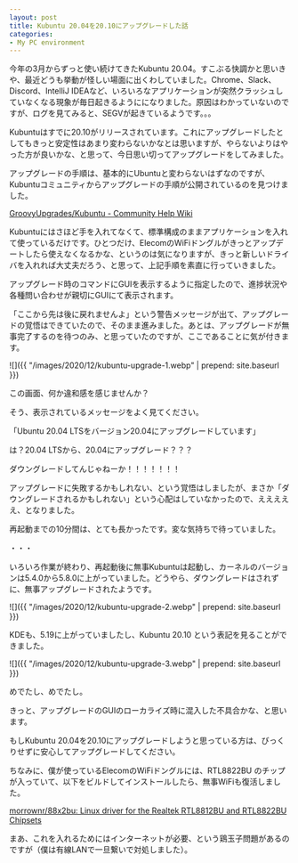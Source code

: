 ```yaml
---
layout: post
title: Kubuntu 20.04を20.10にアップグレードした話
categories:
- My PC environment
---
```


今年の3月からずっと使い続けてきたKubuntu 20.04。すこぶる快調かと思いきや、最近どうも挙動が怪しい場面に出くわしていました。Chrome、Slack、Discord、IntelliJ IDEAなど、いろいろなアプリケーションが突然クラッシュしていなくなる現象が毎日起きるようにになりました。原因はわかっていないのですが、ログを見てみると、SEGVが起きているようです。。。

Kubuntuはすでに20.10がリリースされています。これにアップグレードしたとしてもきっと安定性はあまり変わらないかなとは思いますが、やらないよりはやった方が良いかな、と思って、今日思い切ってアップグレードをしてみました。

アップグレードの手順は、基本的にUbuntuと変わらないはずなのですが、Kubuntuコミュニティからアップグレードの手順が公開されているのを見つけました。

[GroovyUpgrades/Kubuntu - Community Help Wiki](https://help.ubuntu.com/community/GroovyUpgrades/Kubuntu)

Kubuntuにはさほど手を入れてなくて、標準構成のままアプリケーションを入れて使っているだけです。ひとつだけ、ElecomのWiFiドングルがきっとアップデートしたら使えなくなるかな、というのは気になりますが、きっと新しいドライバを入れれば大丈夫だろう、と思って、上記手順を素直に行っていきました。

アップグレード時のコマンドにGUIを表示するように指定したので、進捗状況や各種問い合わせが親切にGUIにて表示されます。

「ここから先は後に戻れませんよ」という警告メッセージが出て、アップグレードの覚悟はできていたので、そのまま進みました。あとは、アップグレードが無事完了するのを待つのみ、と思っていたのですが、ここであることに気が付きます。


![]({{ "/images/2020/12/kubuntu-upgrade-1.webp" | prepend: site.baseurl }})


この画面、何か違和感を感じませんか？

そう、表示されているメッセージをよく見てください。

「Ubuntu 20.04 LTSをバージョン20.04にアップグレードしています」

は？20.04 LTSから、20.04にアップグレード？？？

ダウングレードしてんじゃねーか！！！！！！！

アップグレードに失敗するかもしれない、という覚悟はしましたが、まさか「ダウングレードされるかもしれない」という心配はしていなかったので、えええええ、となりました。

再起動までの10分間は、とても長かったです。変な気持ちで待っていました。

・・・

いろいろ作業が終わり、再起動後に無事Kubuntuは起動し、カーネルのバージョンは5.4.0から5.8.0に上がっていました。どうやら、ダウングレードはされずに、無事アップグレードされたようです。


![]({{ "/images/2020/12/kubuntu-upgrade-2.webp" | prepend: site.baseurl }})


KDEも、5.19に上がっていましたし、Kubuntu 20.10 という表記を見ることができました。


![]({{ "/images/2020/12/kubuntu-upgrade-3.webp" | prepend: site.baseurl }})


めでたし、めでたし。

きっと、アップグレードのGUIのローカライズ時に混入した不具合かな、と思います。

もしKubuntu 20.04を20.10にアップグレードしようと思っている方は、びっくりせずに安心してアップグレードしてください。

ちなみに、僕が使っているElecomのWiFiドングルには、RTL8822BU のチップが入っていて、以下をビルドしてインストールしたら、無事WiFiも復活しました。

[morrownr/88x2bu: Linux driver for the Realtek RTL8812BU and RTL8822BU Chipsets](https://github.com/morrownr/88x2bu)

まあ、これを入れるためにはインターネットが必要、という鶏玉子問題があるのですが（僕は有線LANで一旦繋いで対処しました）。
